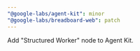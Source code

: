 ```yaml
---
"@google-labs/agent-kit": minor
"@google-labs/breadboard-web": patch
---
```


Add "Structured Worker" node to Agent Kit.
